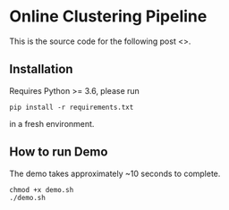 # Online Clustering Pipeline
This is the source code for the following post <>. 
## Installation
Requires Python >= 3.6, please run
```
pip install -r requirements.txt
```
in a fresh environment.
## How to run Demo
The demo takes approximately ~10 seconds to complete.
```
chmod +x demo.sh
./demo.sh
```

